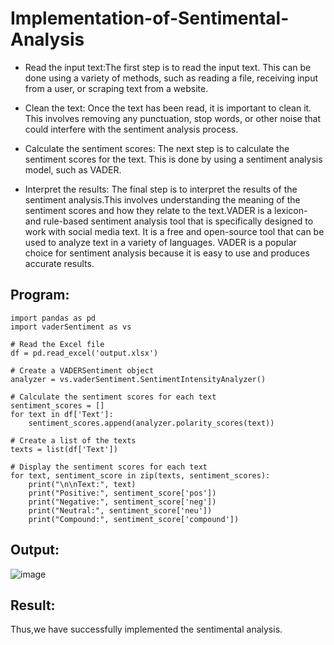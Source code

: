 # Implementation-of-Sentimental-Analysis

* Read the input text:The first step is to read the input text. This can be done using a variety of methods, such as reading a file, receiving input from a user, or scraping text from a website.

* Clean the text: Once the text has been read, it is important to clean it. This involves removing any punctuation, stop words, or other noise that could interfere with the sentiment analysis process.

* Calculate the sentiment scores: The next step is to calculate the sentiment scores for the text. This is done by using a sentiment analysis model, such as VADER.

* Interpret the results: The final step is to interpret the results of the sentiment analysis.This involves understanding the meaning of the sentiment scores and how they relate to the text.VADER is a lexicon- and rule-based sentiment analysis tool that is specifically designed to work with social media text. It is a free and open-source tool that can be used to analyze text in a variety of languages. VADER is a popular choice for sentiment analysis because it is easy to use and produces accurate results.
## Program:
```
import pandas as pd
import vaderSentiment as vs

# Read the Excel file
df = pd.read_excel('output.xlsx')

# Create a VADERSentiment object
analyzer = vs.vaderSentiment.SentimentIntensityAnalyzer()

# Calculate the sentiment scores for each text
sentiment_scores = []
for text in df['Text']:
    sentiment_scores.append(analyzer.polarity_scores(text))

# Create a list of the texts
texts = list(df['Text'])

# Display the sentiment scores for each text
for text, sentiment_score in zip(texts, sentiment_scores):
    print("\n\nText:", text)
    print("Positive:", sentiment_score['pos'])
    print("Negative:", sentiment_score['neg'])
    print("Neutral:", sentiment_score['neu'])
    print("Compound:", sentiment_score['compound'])
```
## Output:
![image](https://github.com/Jayalakshm1/Implementation-of-Sentimental-Analysis/assets/130430542/49d75ccd-ea2d-40de-9298-212296308f26)
## Result:
Thus,we have successfully implemented the sentimental analysis.

